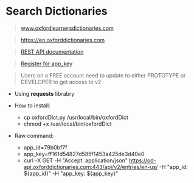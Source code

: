# Search Dictionaries
 > www.oxfordlearnersdictionaries.com

 > https://en.oxforddictionaries.com

 > [REST API documentation](https://www.oxfordlearnersdictionaries.com/api/v2/documentation/html)

 > [Register for app_key](https://developer.oxforddictionaries.com/)

 > Users on a FREE account need to update to either PROTOTYPE or DEVELOPER to get access to v2

* Using **requests** librabry

* How to install:
  * cp oxfordDict.py /usr/local/bin/oxfordDict
  * chmod +x /usr/local/bin/oxfordDict

* Raw command:
  * app_id=79b0bf7f
  * app_key=ff161d54827d585f1453a425de3d40e0
  * curl -X GET -H "Accept: application/json" https://od-api.oxforddictionaries.com:443/api/v2/entries/en-us/<word> -H "app_id: ${app_id}" -H "app_key: ${app_key}"
